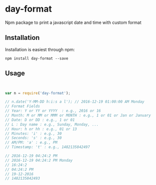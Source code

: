 # day-format

Npm package to print a javascript date and time with custom format

## Installation

Installation is easiest through npm:

`npm install day-format --save`

## Usage

```js


var n = require('day-format');

// n.date('Y-MM-DD h:i:s a l'); // 2016-12-19 01:00:00 AM Monday
// Format Fields
// Year: Y or YY or YYYY  : e.g., 2016 or 16
// Month: M or MM or MMM or MONTH : e.g., 1 or 01 or Jan or January
// Date: D or DD : e.g., 1 or 01
// L : Day name : e.g., Sunday, Monday, ...
// Hour: h or hh : e.g., 01 or 13
// Minutes: 'i' : e.g., 30
// Seconds: 's' : e.g., 30
// AM/PM: 'a' : e.g., PM
// Timestamp: 't' : e.g., 1482135842497

// 2016-12-19 04:24:2 PM
// 2016-12-19 04:24:2 PM Monday
// 16:24:2
// 04:24:2 PM
// 19-12-2016
// 1482135842493


```

